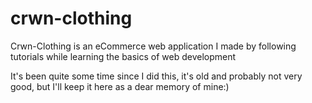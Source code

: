 # crwn-clothing

Crwn-Clothing is an eCommerce web application I made by following tutorials while learning the basics of web development

It's been quite some time since I did this, it's old and probably not very good, but I'll keep it here as a dear memory of mine:)
